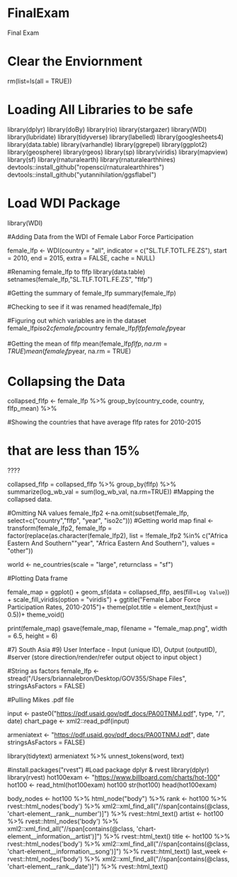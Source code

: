 # FinalExam
Final Exam 
# Clear the Enviornment 
rm(list=ls(all = TRUE))

# Loading All Libraries to be safe 
library(dplyr)
library(doBy)
library(rio)
library(stargazer)
library(WDI)
library(lubridate)
library(tidyverse)
library(labelled)
library(googlesheets4)
library(data.table)
library(varhandle)
library(ggrepel)
library(ggplot2)
library(geosphere)
library(rgeos)
library(sp)
library(viridis)
library(mapview)
library(sf)
library(rnaturalearth)
library(rnaturalearthhires) 
devtools::install_github("ropensci/rnaturalearthhires") 
devtools::install_github("yutannihilation/ggsflabel")

# Load WDI Package 
library(WDI)


#Adding Data from the WDI of Female Labor Force Participation 

female_lfp <- WDI(country = "all",
                  indicator = c("SL.TLF.TOTL.FE.ZS"), 
                  start = 2010, end = 2015,
                  extra = FALSE, cache = NULL)

#Renaming female_lfp to flfp
library(data.table) 
setnames(female_lfp,"SL.TLF.TOTL.FE.ZS", "flfp")


#Getting the summary of female_lfp
summary(female_lfp)

#Checking to see if it was renamed 
head(female_lfp)

#Figuring out which variables are in the dataset 
female_lfp$iso2c
female_lfp$country
female_lfp$flfp
female_lfp$year


#Getting the mean of flfp 
mean(female_lfp$flfp, na.rm = TRUE)
mean(female_lfp$year, na.rm = TRUE)

# Collapsing the Data 
collapsed_flfp <-
  female_lfp %>%
  group_by(country_code, country, flfp_mean) %>%

#Showing the countries that have average flfp rates for 2010-2015
  # that are less than 15% 
????
  
  
collapsed_flfp = collapsed_flfp %>%
group_by(flfp) %>%
summarize(log_wb_val = sum(log_wb_val, na.rm=TRUE))
#Mapping the collapsed data. 

#Omitting NA values 
female_lfp2 <-na.omit(subset(female_lfp,
                               select=c("country","flfp", "year", "iso2c")))
#Getting world map 
final <- transform(female_lfp2,
                  female_lfp = factor(replace(as.character(female_lfp2),
                                            list = !female_lfp2 %in% c("Africa Eastern And Southern""year", "Africa Eastern And Southern"),
                                            values = "other"))

world <- ne_countries(scale = "large", returnclass = "sf")

#Plotting Data frame 

female_map = ggplot() + 
  geom_sf(data = collapsed_flfp, aes(fill=`Log Value`)) +
  scale_fill_viridis(option = "viridis") +
  ggtitle("Female Labor Force Participation Rates, 2010-2015")+ theme(plot.title = element_text(hjust = 0.5))+
  theme_void()

print(female_map)
gsave(female_map, filename = "female_map.png", width = 6.5, height = 6)


#7) South Asia
#9) User Interface - Input (unique ID), Output (outputID), 
#server (store direction/render/refer output object to input object )

#String as factors 
female_lfp <- stread("/Users/briannalebron/Desktop/GOV355/Shape Files", stringsAsFactors = FALSE)

#Pulling Mikes .pdf file 

input <- paste0("https://pdf.usaid.gov/pdf_docs/PA00TNMJ.pdf", type, "/", date) chart_page <- xml2::read_pdf(input)

armeniatext <- "https://pdf.usaid.gov/pdf_docs/PA00TNMJ.pdf", date stringsAsFactors = FALSE)

library(tidytext)
armeniatext %>% unnest_tokens(word, text)

#install.packages("rvest") 
#Load package dplyr & rvest
library(dplyr)
library(rvest)
hot100exam <- "https://www.billboard.com/charts/hot-100" 
hot100 <- read_html(hot100exam)
hot100
str(hot100)
head(hot100exam)

body_nodes <- hot100 %>% html_node("body") %>%
  rank <- hot100 %>%
  rvest::html_nodes('body') %>% xml2::xml_find_all("//span[contains(@class,
'chart-element__rank__number')]") %>%
  rvest::html_text()
artist <- hot100 %>% rvest::html_nodes('body') %>% xml2::xml_find_all("//span[contains(@class,
'chart-element__information__artist')]") %>%
  rvest::html_text()
title <- hot100 %>% rvest::html_nodes('body') %>% xml2::xml_find_all("//span[contains(@class,
'chart-element__information__song')]") %>%
  rvest::html_text()
last_week <-  rvest::html_nodes('body') %>% xml2::xml_find_all("//span[contains(@class,
'chart-element__rank__date')]") %>%
  rvest::html_text()
